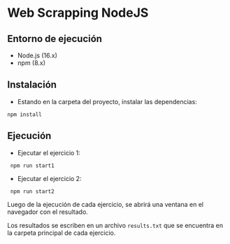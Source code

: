 
# Web Scrapping NodeJS

## Entorno de ejecución

- Node.js (16.x)
- npm (8.x)

## Instalación

- Estando en la carpeta del proyecto, instalar las dependencias:

`npm install`

## Ejecución

- Ejecutar el ejercicio 1:
  
` npm run start1`

- Ejecutar el ejercicio 2:
  
` npm run start2`

Luego de la ejecución de cada ejercicio, se abrirá una ventana en el navegador con el resultado.

Los resultados se escriben en un archivo `results.txt` que se encuentra en la carpeta principal de cada ejercicio.
